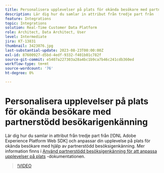 ```yaml
---
title: Personalisera upplevelser på plats för okända besökare med partnerstödd besökarigenkänning
description: Lär dig hur du samlar in attribut från tredje part från  [!DNL Adobe Experience Platform Web SDK] och anpassar upplevelsen på plats för okända besökare med hjälp av partnerstödd besökarigenkänning.
feature: Integrations
topic: Integrations
solution: Real-Time Customer Data Platform
role: Architect, Data Architect, User
level: Intermediate
jira: KT-13831
thumbnail: 3423076.jpg
last-substantial-update: 2023-08-23T00:00:00Z
exl-id: 87600927-d5bd-4edf-9332-f401b01c782f
source-git-commit: e5407a227303a28a4bc1b9ca7b46c241cdb360ed
workflow-type: tm+mt
source-wordcount: '76'
ht-degree: 0%

---
```


# Personalisera upplevelser på plats för okända besökare med partnerstödd besökarigenkänning

Lär dig hur du samlar in attribut från tredje part från [!DNL Adobe Experience Platform Web SDK] och anpassar din upplevelse på plats för okända besökare med hjälp av partnerstödd besöksigenkänning. Mer information finns i [Använd partnerstödd besöksigenkänning för att anpassa upplevelser på plats](https://experienceleague.adobe.com/docs/experience-platform/rtcdp/use-cases/partner-data/onsite-personalization.html) -dokumentationen.

>[!VIDEO](https://video.tv.adobe.com/v/3423076/?learn=on)
